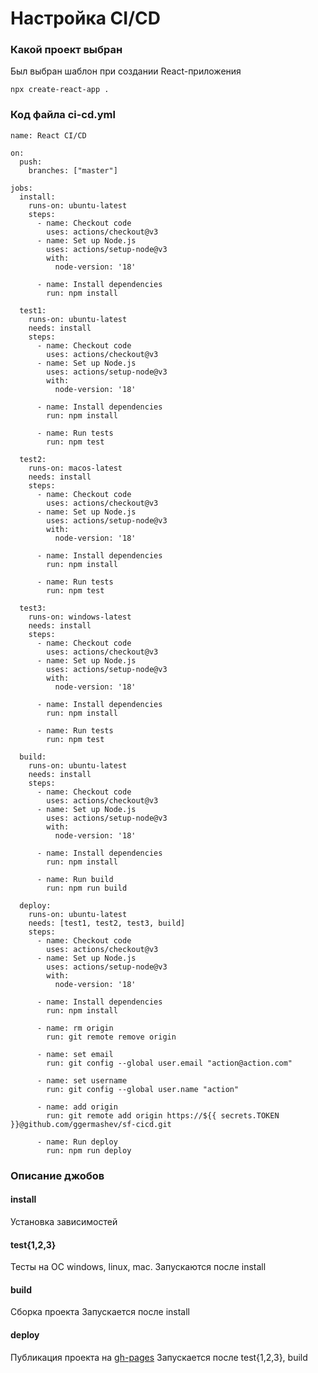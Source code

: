 # Настройка CI/CD

### Какой проект выбран

Был выбран шаблон при создании React-приложения
```
npx create-react-app .
```

### Код файла ci-cd.yml

```
name: React CI/CD

on:
  push:
    branches: ["master"]

jobs:
  install:
    runs-on: ubuntu-latest
    steps:
      - name: Checkout code
        uses: actions/checkout@v3
      - name: Set up Node.js
        uses: actions/setup-node@v3
        with:
          node-version: '18'

      - name: Install dependencies
        run: npm install
        
  test1:
    runs-on: ubuntu-latest
    needs: install
    steps:
      - name: Checkout code
        uses: actions/checkout@v3
      - name: Set up Node.js
        uses: actions/setup-node@v3
        with:
          node-version: '18'

      - name: Install dependencies
        run: npm install

      - name: Run tests
        run: npm test

  test2:
    runs-on: macos-latest
    needs: install
    steps:
      - name: Checkout code
        uses: actions/checkout@v3
      - name: Set up Node.js
        uses: actions/setup-node@v3
        with:
          node-version: '18'

      - name: Install dependencies
        run: npm install

      - name: Run tests
        run: npm test

  test3:
    runs-on: windows-latest
    needs: install
    steps:
      - name: Checkout code
        uses: actions/checkout@v3
      - name: Set up Node.js
        uses: actions/setup-node@v3
        with:
          node-version: '18'

      - name: Install dependencies
        run: npm install

      - name: Run tests
        run: npm test
        
  build:
    runs-on: ubuntu-latest
    needs: install
    steps:
      - name: Checkout code
        uses: actions/checkout@v3
      - name: Set up Node.js
        uses: actions/setup-node@v3
        with:
          node-version: '18'

      - name: Install dependencies
        run: npm install

      - name: Run build
        run: npm run build
        
  deploy:
    runs-on: ubuntu-latest
    needs: [test1, test2, test3, build]
    steps:
      - name: Checkout code
        uses: actions/checkout@v3
      - name: Set up Node.js
        uses: actions/setup-node@v3
        with:
          node-version: '18'

      - name: Install dependencies
        run: npm install

      - name: rm origin
        run: git remote remove origin

      - name: set email
        run: git config --global user.email "action@action.com"

      - name: set username
        run: git config --global user.name "action"

      - name: add origin
        run: git remote add origin https://${{ secrets.TOKEN }}@github.com/ggermashev/sf-cicd.git

      - name: Run deploy
        run: npm run deploy
```

### Описание джобов

#### install
Установка зависимостей

#### test{1,2,3}
Тесты на ОС windows, linux, mac.
Запускаются после install

#### build
Сборка проекта
Запускается после install

#### deploy
Публикация проекта на [gh-pages](https://ggermashev.github.io/sf-cicd/)
Запускается после test{1,2,3}, build
